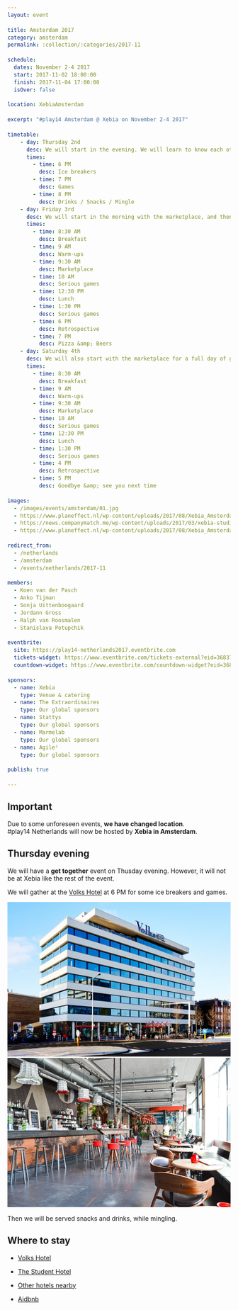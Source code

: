 ```yaml
---
layout: event

title: Amsterdam 2017
category: amsterdam
permalink: :collection/:categories/2017-11

schedule:
  dates: November 2-4 2017
  start: 2017-11-02 18:00:00
  finish: 2017-11-04 17:00:00
  isOver: false

location: XebiaAmsterdam

excerpt: "#play14 Amsterdam @ Xebia on November 2-4 2017"

timetable:
    - day: Thursday 2nd
      desc: We will start in the evening. We will learn to know each other and share a nice time all together.
      times:
        - time: 6 PM
          desc: Ice breakers
        - time: 7 PM
          desc: Games
        - time: 8 PM
          desc: Drinks / Snacks / Mingle
    - day: Friday 3rd
      desc: We will start in the morning with the marketplace, and then we will play games all day long.
      times:
        - time: 8:30 AM
          desc: Breakfast
        - time: 9 AM
          desc: Warm-ups
        - time: 9:30 AM
          desc: Marketplace
        - time: 10 AM
          desc: Serious games
        - time: 12:30 PM
          desc: Lunch
        - time: 1:30 PM
          desc: Serious games
        - time: 6 PM
          desc: Retrospective
        - time: 7 PM
          desc: Pizza &amp; Beers
    - day: Saturday 4th
      desc: We will also start with the marketplace for a full day of games. Whoever needs to catch a plane can leave earlier.
      times:
        - time: 8:30 AM
          desc: Breakfast
        - time: 9 AM
          desc: Warm-ups
        - time: 9:30 AM
          desc: Marketplace
        - time: 10 AM
          desc: Serious games
        - time: 12:30 PM
          desc: Lunch
        - time: 1:30 PM
          desc: Serious games
        - time: 4 PM
          desc: Retrospective
        - time: 5 PM
          desc: Goodbye &amp; see you next time

images:
  - /images/events/amsterdam/01.jpg
  - https://www.planeffect.nl/wp-content/uploads/2017/08/Xebia_Amsterdam_6.jpg
  - https://news.companymatch.me/wp-content/uploads/2017/03/xebia-studio.jpg
  - https://www.planeffect.nl/wp-content/uploads/2017/08/Xebia_Amsterdam_5.jpg

redirect_from:
  - /netherlands
  - /amsterdam
  - /events/netherlands/2017-11

members:
  - Koen van der Pasch
  - Anko Tijman
  - Sonja Uittenboogaard
  - Jordann Gross
  - Ralph van Roosmalen
  - Stanislava Potupchik

eventbrite: 
  site: https://play14-netherlands2017.eventbrite.com
  tickets-widget: https://www.eventbrite.com/tickets-external?eid=36837977382&ref=etckt
  countdown-widget: https://www.eventbrite.com/countdown-widget?eid=36837977382

sponsors:
  - name: Xebia
    type: Venue & catering
  - name: The Extraordinaires
    type: Our global sponsors
  - name: Stattys
    type: Our global sponsors
  - name: Marmelab
    type: Our global sponsors
  - name: Agile²
    type: Our global sponsors

publish: true

---
```


## Important

Due to some unforeseen events, **we have changed location**.  
#play14 Netherlands will now be hosted by **Xebia in Amsterdam**.

## Thursday evening

We will have a **get together** event on Thusday evening.
However, it will not be at Xebia like the rest of the event.

We will gather at the [Volks Hotel](https://www.volkshotel.nl/en/) at 6 PM for some ice breakers and games.

![Volks Hotel](/images/events/amsterdam/Volkshotel-01.jpg)
![Volks Hotel](/images/events/amsterdam/Volkshotel-02.jpg)

Then we will be served snacks and drinks, while mingling. 


## Where to stay

* <i class='fa fa-hotel fa-2x fa-fw'></i> [Volks Hotel](https://www.volkshotel.nl/en)
* <i class='fa fa-hotel fa-2x fa-fw'></i> [The Student Hotel](https://www.thestudenthotel.com/amsterdam-city/)
* <i class='fa fa-hotel fa-2x fa-fw'></i> [Other hotels nearby](https://www.google.nl/maps/search/hotels/@52.3540208,4.9035749,15z/data=!3m1!4b1)

* <i class='fa fa-globe fa-2x fa-fw'></i> [Aidbnb](https://www.airbnb.nl/s/Amsterdam/homes)
